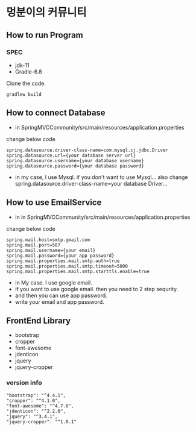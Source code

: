 # 멍분이의 커뮤니티


## How to run Program

### SPEC
* jdk-11
* Gradle-6.8


Clone the code. 
```
gradlew build
```

## How to connect Database
* in SpringMVCCommunity/src/main/resources/application.properties

change below code
```
spring.datasource.driver-class-name=com.mysql.cj.jdbc.Driver 
spring.datasource.url={your database server url}
spring.datasource.username={your database username}
spring.datasource.password={your database password}
```

* in my case, I use Mysql. if you don't want to use Mysql... also change spring.datasource.driver-class-name=your database Driver...


## How to use EmailService
* in in SpringMVCCommunity/src/main/resources/application.properties

change below code
```
spring.mail.host=smtp.gmail.com
spring.mail.port=587
spring.mail.username={your email}
spring.mail.password={your app password}
spring.mail.properties.mail.smtp.auth=true
spring.mail.properties.mail.smtp.timeout=5000
spring.mail.properties.mail.smtp.starttls.enable=true
```

* in My case. I use google email. 
* if you want to use google email. then you need to 2 step sequrity.
* and then you can use app password.
* write your email and app password.

## FrontEnd Library
* bootstrap
* cropper
* font-awesome
* jdenticon
* jquery
* jquery-cropper

### version info
```
"bootstrap": "^4.4.1",
"cropper": "^4.1.0",
"font-awesome": "^4.7.0",
"jdenticon": "^2.2.0",
"jquery": "^3.4.1",
"jquery-cropper": "^1.0.1"
```
